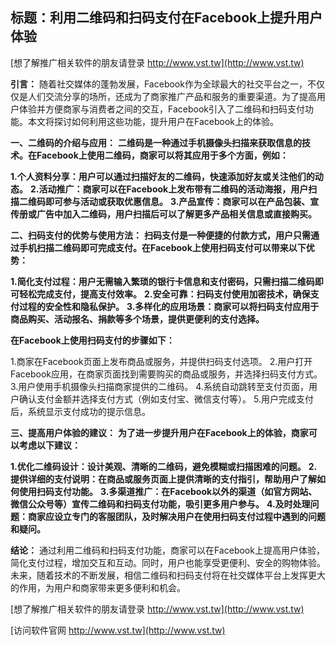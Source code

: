 ## **标题：利用二维码和扫码支付在Facebook上提升用户体验**

[想了解推广相关软件的朋友请登录 http://www.vst.tw](http://www.vst.tw)

**引言：**
随着社交媒体的蓬勃发展，Facebook作为全球最大的社交平台之一，不仅仅是人们交流分享的场所，还成为了商家推广产品和服务的重要渠道。为了提高用户体验并方便商家与消费者之间的交互，Facebook引入了二维码和扫码支付功能。本文将探讨如何利用这些功能，提升用户在Facebook上的体验。

**一、二维码的介绍与应用：**
**二维码是一种通过手机摄像头扫描来获取信息的技术。在Facebook上使用二维码，商家可以将其应用于多个方面，例如：**

**1.个人资料分享：用户可以通过扫描好友的二维码，快速添加好友或关注他们的动态。**
**2.活动推广：商家可以在Facebook上发布带有二维码的活动海报，用户扫描二维码即可参与活动或获取优惠信息。**
**3.产品宣传：商家可以在产品包装、宣传册或广告中加入二维码，用户扫描后可以了解更多产品相关信息或直接购买。**

**二、扫码支付的优势与使用方法：**
**扫码支付是一种便捷的付款方式，用户只需通过手机扫描二维码即可完成支付。在Facebook上使用扫码支付可以带来以下优势：**

**1.简化支付过程：用户无需输入繁琐的银行卡信息和支付密码，只需扫描二维码即可轻松完成支付，提高支付效率。**
**2.安全可靠：扫码支付使用加密技术，确保支付过程的安全性和隐私保护。**
**3.多样化的应用场景：商家可以将扫码支付应用于商品购买、活动报名、捐款等多个场景，提供更便利的支付选择。**

**在Facebook上使用扫码支付的步骤如下：**

1.商家在Facebook页面上发布商品或服务，并提供扫码支付选项。
2.用户打开Facebook应用，在商家页面找到需要购买的商品或服务，并选择扫码支付方式。
3.用户使用手机摄像头扫描商家提供的二维码。
4.系统自动跳转至支付页面，用户确认支付金额并选择支付方式（例如支付宝、微信支付等）。
5.用户完成支付后，系统显示支付成功的提示信息。

**三、提高用户体验的建议：**
**为了进一步提升用户在Facebook上的体验，商家可以考虑以下建议：**

**1.优化二维码设计：设计美观、清晰的二维码，避免模糊或扫描困难的问题。**
**2.提供详细的支付说明：在商品或服务页面上提供清晰的支付指引，帮助用户了解如何使用扫码支付功能。**
**3.多渠道推广：在Facebook以外的渠道（如官方网站、微信公众号等）宣传二维码和扫码支付功能，吸引更多用户参与。**
**4.及时处理问题：商家应设立专门的客服团队，及时解决用户在使用扫码支付过程中遇到的问题和疑问。**

**结论：**
通过利用二维码和扫码支付功能，商家可以在Facebook上提高用户体验，简化支付过程，增加交互和互动。同时，用户也能享受更便利、安全的购物体验。未来，随着技术的不断发展，相信二维码和扫码支付将在社交媒体平台上发挥更大的作用，为用户和商家带来更多便利和机会。

[想了解推广相关软件的朋友请登录 http://www.vst.tw](http://www.vst.tw)


[访问软件官网 http://www.vst.tw](http://www.vst.tw)
